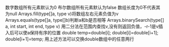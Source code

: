 数字数组所有元素默认为0
布尔数组所有元素默认为false
数组长度为0不代表其为null
Arrays.fill(type[]a, type v)将数组左右元素负值为v
Arrays.equals(type[]a, type[]b)判断a和b是否相等
Arrays.binarySearch(type[] a, int start, int end, type v)
用二分法在范围内查找v,没有则返回负值，-r-1是v插入后可以使a保持有序的位置
double temp=double[i];
double[i]=double[i+1];
double[i+1]=temp;
用上述方法可以交换double数组中的任意两行
